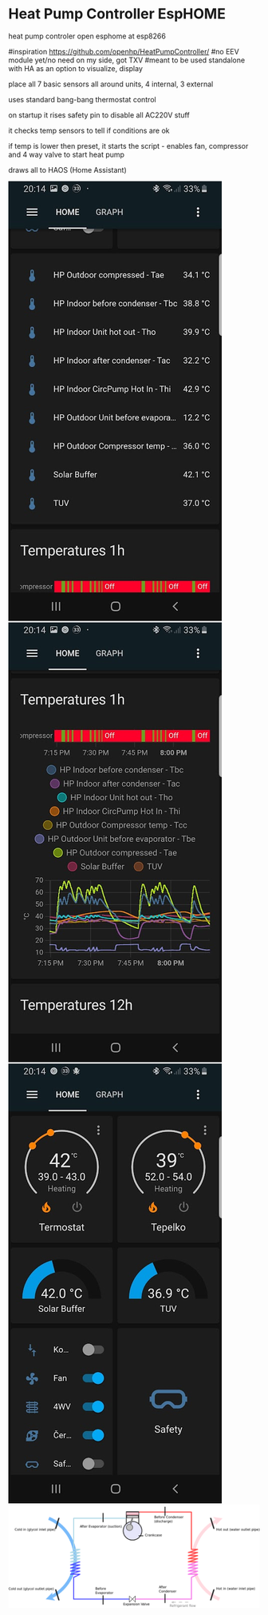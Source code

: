 # Heat Pump Controller EspHOME
heat pump controler open esphome at esp8266

#inspiration https://github.com/openhp/HeatPumpController/
#no EEV module yet/no need on my side, got TXV
#meant to be used standalone with HA as an option to visualize, display 

place all 7 basic sensors all around units, 4 internal, 3 external

uses standard bang-bang thermostat control

on startup it rises safety pin to disable all AC220V stuff

it checks temp sensors to tell if conditions are ok

if temp is lower then preset, it starts the script - enables fan, compressor and 4 way valve to start heat pump

draws all to HAOS (Home Assistant)

![alt text](https://github.com/hipik634/HeatPumpControlerEspHOME/blob/main/Screenshot_20221029-201425_Home%20Assistant.jpg)
![alt text](https://github.com/hipik634/HeatPumpControlerEspHOME/blob/main/Screenshot_20221029-201442_Home%20Assistant.jpg?raw=true) 
![alt text](https://github.com/hipik634/HeatPumpControlerEspHOME/blob/main/Screenshot_20221029-201404_Home%20Assistant.jpg?raw=true)
![alt text](https://github.com/hipik634/HeatPumpControlerEspHOME/blob/main/m_HeatPump_scheme2.png)




